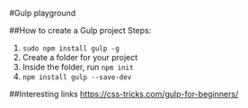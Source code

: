 #Gulp playground

##How to create a Gulp project
Steps:
1. `sudo npm install gulp -g`
2. Create a folder for your project
3. Inside the folder, run `npm init`
4. `npm install gulp --save-dev`


##Interesting links
https://css-tricks.com/gulp-for-beginners/